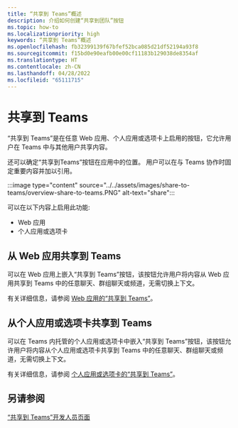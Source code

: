 ```yaml
---
title: “共享到 Teams”概述
description: 介绍如何创建“共享到团队”按钮
ms.topic: how-to
ms.localizationpriority: high
keywords: “共享到 Teams”概述
ms.openlocfilehash: fb32399139f67bfef52bca085d21df52194a93f8
ms.sourcegitcommit: f15bd0e90eafb00e00cf11183b129038de8354af
ms.translationtype: HT
ms.contentlocale: zh-CN
ms.lasthandoff: 04/28/2022
ms.locfileid: "65111715"
---
```

# <a name="share-to-teams"></a>共享到 Teams

“共享到 Teams”是在任意 Web 应用、个人应用或选项卡上启用的按钮，它允许用户在 Teams 中与其他用户共享内容。

还可以确定“共享到Teams”按钮在应用中的位置。 用户可以在与 Teams 协作时固定重要内容并加以引用。

:::image type="content" source="../../assets/images/share-to-teams/overview-share-to-teams.PNG" alt-text="share":::

可以在以下内容上启用此功能:

* Web 应用
* 个人应用或选项卡

## <a name="share-to-teams-from-web-apps"></a>从 Web 应用共享到 Teams

可以在 Web 应用上嵌入“共享到 Teams”按钮，该按钮允许用户将内容从 Web 应用共享到 Teams 中的任意聊天、群组聊天或频道，无需切换上下文。

有关详细信息，请参阅 [Web 应用的“共享到 Teams”](share-to-teams-from-web-apps.md)。

## <a name="share-to-teams-from-personal-app-or-tab"></a>从个人应用或选项卡共享到 Teams

可以在 Teams 内托管的个人应用或选项卡中嵌入“共享到 Teams”按钮，该按钮允许用户将内容从个人应用或选项卡共享到 Teams 中的任意聊天、群组聊天或频道，无需切换上下文。

有关详细信息，请参阅 [个人应用或选项卡的“共享到 Teams”](share-to-teams-from-personal-app-or-tab.md)。

## <a name="see-also"></a>另请参阅

[“共享到 Teams”开发人员页面](https://developer.microsoft.com/microsoft-teams/share-to-teams#/)
